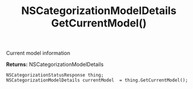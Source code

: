 ﻿---
uid: crmscript_ref_NSCategorizationStatusResponse_GetCurrentModel
title: NSCategorizationModelDetails GetCurrentModel()
intellisense: NSCategorizationStatusResponse.GetCurrentModel
keywords: NSCategorizationStatusResponse, GetCurrentModel
so.topic: reference
---

Current model information

**Returns:** NSCategorizationModelDetails


```crmscript
NSCategorizationStatusResponse thing;
NSCategorizationModelDetails currentModel  = thing.GetCurrentModel();
```



